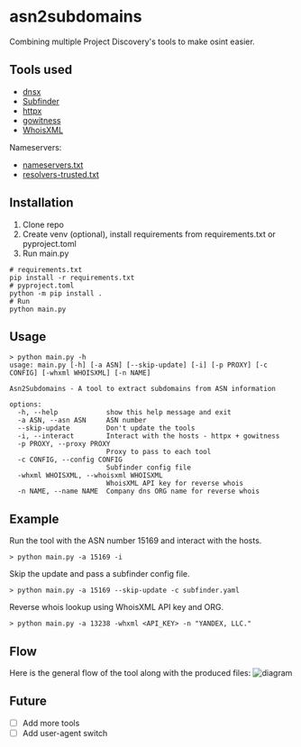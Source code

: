 # asn2subdomains
Combining multiple Project Discovery's tools to make osint easier.

## Tools used
- [dnsx](https://github.com/projectdiscovery/dnsx)
- [Subfinder](https://github.com/projectdiscovery/subfinder)
- [httpx](https://github.com/projectdiscovery/httpx)
- [gowitness](https://github.com/sensepost/gowitness)
- [WhoisXML](https://www.whoisxmlapi.com/)

Nameservers:
- [nameservers.txt](https://public-dns.info/nameservers.txt)
- [resolvers-trusted.txt](https://github.com/trickest/resolvers)

## Installation
1. Clone repo
2. Create venv (optional), install requirements from requirements.txt or pyproject.toml
3. Run main.py
```
# requirements.txt
pip install -r requirements.txt
# pyproject.toml
python -m pip install .
# Run
python main.py
```

## Usage
```
> python main.py -h
usage: main.py [-h] [-a ASN] [--skip-update] [-i] [-p PROXY] [-c CONFIG] [-whxml WHOISXML] [-n NAME]

Asn2Subdomains - A tool to extract subdomains from ASN information

options:
  -h, --help            show this help message and exit
  -a ASN, --asn ASN     ASN number
  --skip-update         Don't update the tools
  -i, --interact        Interact with the hosts - httpx + gowitness
  -p PROXY, --proxy PROXY
                        Proxy to pass to each tool
  -c CONFIG, --config CONFIG
                        Subfinder config file
  -whxml WHOISXML, --whoisxml WHOISXML
                        WhoisXML API key for reverse whois
  -n NAME, --name NAME  Company dns ORG name for reverse whois

```

## Example
Run the tool with the ASN number 15169 and interact with the hosts.
```
> python main.py -a 15169 -i
```

Skip the update and pass a subfinder config file.
```
> python main.py -a 15169 --skip-update -c subfinder.yaml
```

Reverse whois lookup using WhoisXML API key and ORG.
```
> python main.py -a 13238 -whxml <API_KEY> -n "YANDEX, LLC."
```

## Flow
Here is the general flow of the tool along with the produced files:
![diagram](https://github.com/user-attachments/assets/7295d40e-2e54-4b25-9bc7-84c930966bd7)

## Future
- [ ] Add more tools
- [ ] Add user-agent switch 
